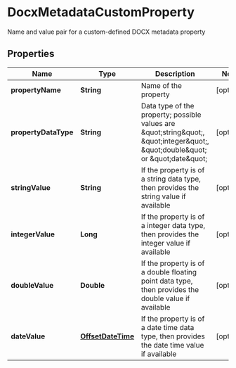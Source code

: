 

# DocxMetadataCustomProperty

Name and value pair for a custom-defined DOCX metadata property
## Properties

Name | Type | Description | Notes
------------ | ------------- | ------------- | -------------
**propertyName** | **String** | Name of the property |  [optional]
**propertyDataType** | **String** | Data type of the property; possible values are \&quot;string\&quot;, \&quot;integer\&quot;, \&quot;double\&quot; or \&quot;date\&quot; |  [optional]
**stringValue** | **String** | If the property is of a string data type, then provides the string value if available |  [optional]
**integerValue** | **Long** | If the property is of a integer data type, then provides the integer value if available |  [optional]
**doubleValue** | **Double** | If the property is of a double floating point data type, then provides the double value if available |  [optional]
**dateValue** | [**OffsetDateTime**](OffsetDateTime.md) | If the property is of a date time data type, then provides the date time value if available |  [optional]



